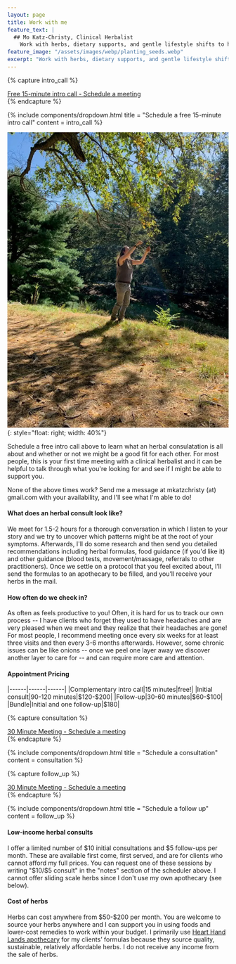 ```yaml
---
layout: page
title: Work with me
feature_text: |
  ## Mo Katz-Christy, Clinical Herbalist
    Work with herbs, dietary supports, and gentle lifestyle shifts to help you meet your health goals.
feature_image: "/assets/images/webp/planting_seeds.webp"
excerpt: "Work with herbs, dietary supports, and gentle lifestyle shifts to help you meet your health goals."
---
```


{% capture intro_call %}
<script type="text/javascript" async src="https://static.zcal.co/embed/v1/embed.js"></script>
<div class="zcal-inline-widget"><a href="https://zcal.co/i/skfZFt1q">Free 15-minute intro call - Schedule a meeting</a></div>
{% endcapture %}

{% include components/dropdown.html 
  title = "Schedule a free 15-minute intro call"
  content = intro_call
%}

![Mo Finds Tree](/assets/images/webp/mo_reaches_into_tree.webp){: style="float: right; width: 40%"}

Schedule a free intro call above to learn what an herbal consulatation is all about and whether or not we might be a good fit for each other. For most people, this is your first time meeting with a clinical herbalist and it can be helpful to talk through what you're looking for and see if I might be able to support you.

None of the above times work? Send me a message at mkatzchristy (at) gmail.com with your availability, and I'll see what I'm able to do!

#### What does an herbal consult look like?

We meet for 1.5-2 hours for a thorough conversation in which I listen to your story and we try to uncover which patterns might be at the root of your symptoms. Afterwards, I'll do some research and then send you detailed recommendations including herbal formulas, food guidance (if you'd like it) and other guidance (blood tests, movement/massage, referrals to other practitioners). Once we settle on a protocol
that you feel excited about, I’ll send the formulas to an apothecary to be
filled, and you’ll receive your herbs in the mail.

#### How often do we check in?

As often as feels productive to you! Often, it is hard for us to track our own
process -- I have clients who forget they used to have headaches and are
very pleased when we meet and they realize that their headaches are gone! For
most people, I recommend meeting once every six weeks for at least three visits
and then every 3-6 months afterwards. However, some chronic issues can be like
onions -- once we peel one layer away we discover another layer to care for --
and can require more care and attention.

#### Appointment Pricing

|------|------|------|
|Complementary intro call|15 minutes|free!|
|Initial consult|90-120 minutes|\$120-\$200|
|Follow-up|30-60 minutes|\$60-\$100|
|Bundle|Initial and one follow-up|\$180|

{% capture consultation %}
<script type="text/javascript" async src="https://static.zcal.co/embed/v1/embed.js"></script>
<div class="zcal-inline-widget"><a href="https://zcal.co/i/xJPSKcgN">30 Minute Meeting - Schedule a meeting</a></div>
{% endcapture %}

{% include components/dropdown.html 
  title = "Schedule a consultation"
  content = consultation
%}

{% capture follow_up %}
<script type="text/javascript" async src="https://static.zcal.co/embed/v1/embed.js"></script>
<div class="zcal-inline-widget"><a href="https://zcal.co/i/bKxLxPnA">30 Minute Meeting - Schedule a meeting</a></div>
{% endcapture %}

{% include components/dropdown.html 
  title = "Schedule a follow up"
  content = follow_up
%}

#### Low-income herbal consults
I offer a limited number of $10 initial consultations and $5 follow-ups per month. These are available first come, first served, and are for clients who cannot afford my full prices. You can request one of these sessions by writing "$10/$5 consult" in the "notes" section of the scheduler above. I cannot offer sliding scale herbs since I don't use my own apothecary (see below).

#### Cost of herbs

Herbs can cost anywhere from \$50-\$200 per month. You are welcome to source
your herbs anywhere and I can support you in using foods and lower-cost remedies
to work within your budget. I primarily use [Heart Hand Lands apothecary](https://hearthandland.com/) for my
clients’ formulas because they source quality, sustainable, relatively
affordable herbs. I do not receive any income from the sale of herbs.

